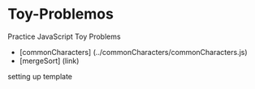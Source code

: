 # Toy-Problemos
Practice JavaScript Toy Problems

* [commonCharacters] (../commonCharacters/commonCharacters.js)
* [mergeSort] (link)

setting up template

